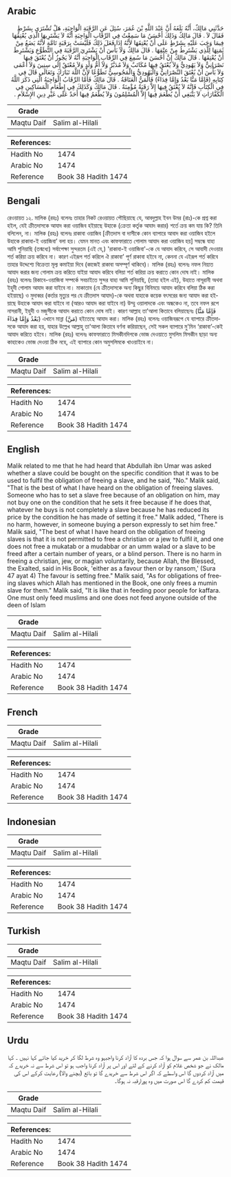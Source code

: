 ## Arabic


<div dir="rtl" lang="ar" style={{fontSize:'larger',backgroundColor:'#f8f9fa',padding:20}}>
حَدَّثَنِي مَالِكٌ، أَنَّهُ بَلَغَهُ أَنَّ عَبْدَ اللَّهِ بْنَ عُمَرَ، سُئِلَ عَنِ الرَّقَبَةِ الْوَاجِبَةِ، هَلْ تُشْتَرَى بِشَرْطٍ فَقَالَ لاَ ‏.‏ قَالَ مَالِكٌ وَذَلِكَ أَحْسَنُ مَا سَمِعْتُ فِي الرِّقَابِ الْوَاجِبَةِ أَنَّهُ لاَ يَشْتَرِيهَا الَّذِي يُعْتِقُهَا فِيمَا وَجَبَ عَلَيْهِ بِشَرْطٍ عَلَى أَنْ يُعْتِقَهَا لأَنَّهُ إِذَا فَعَلَ ذَلِكَ فَلَيْسَتْ بِرَقَبَةٍ تَامَّةٍ لأَنَّهُ يَضَعُ مِنْ ثَمَنِهَا لِلَّذِي يَشْتَرِطُ مِنْ عِتْقِهَا ‏.‏ قَالَ مَالِكٌ وَلاَ بَأْسَ أَنْ يَشْتَرِيَ الرَّقَبَةَ فِي التَّطَوُّعِ وَيَشْتَرِطَ أَنْ يُعْتِقَهَا ‏.‏ قَالَ مَالِكٌ إِنَّ أَحْسَنَ مَا سُمِعَ فِي الرِّقَابِ الْوَاجِبَةِ أَنَّهُ لاَ يَجُوزُ أَنْ يُعْتَقَ فِيهَا نَصْرَانِيٌّ وَلاَ يَهُودِيٌّ وَلاَ يُعْتَقُ فِيهَا مُكَاتَبٌ وَلاَ مُدَبَّرٌ وَلاَ أُمُّ وَلَدٍ وَلاَ مُعْتَقٌ إِلَى سِنِينَ وَلاَ أَعْمَى وَلاَ بَأْسَ أَنْ يُعْتَقَ النَّصْرَانِيُّ وَالْيَهُودِيُّ وَالْمَجُوسِيُّ تَطَوُّعًا لأَنَّ اللَّهَ تَبَارَكَ وَتَعَالَى قَالَ فِي كِتَابِهِ ‏(‏فَإِمَّا مَنًّا بَعْدُ وَإِمَّا فِدَاءً‏)‏ فَالْمَنُّ الْعَتَاقَةُ ‏.‏ قَالَ مَالِكٌ فَأَمَّا الرِّقَابُ الْوَاجِبَةُ الَّتِي ذَكَرَ اللَّهُ فِي الْكِتَابِ فَإِنَّهُ لاَ يُعْتَقُ فِيهَا إِلاَّ رَقَبَةٌ مُؤْمِنَةٌ ‏.‏ قَالَ مَالِكٌ وَكَذَلِكَ فِي إِطْعَامِ الْمَسَاكِينِ فِي الْكَفَّارَاتِ لاَ يَنْبَغِي أَنْ يُطْعَمَ فِيهَا إِلاَّ الْمُسْلِمُونَ وَلاَ يُطْعَمُ فِيهَا أَحَدٌ عَلَى غَيْرِ دِينِ الإِسْلاَمِ ‏.‏
</div>
<div style={{backgroundColor:'#f8f9fa',padding:20, marginBottom: 10}}><table> <thead> <tr> <th>Grade</th> <th></th> </tr> </thead> <tbody> <tr><td>Maqtu Daif</td><td>Salim al-Hilali</td></tr></tbody></table><table> <thead> <tr> <th>References:</th> <th></th> </tr> </thead> <tbody><tr><td>Hadith No</td><td>1474</td></tr><tr><td>Arabic No</td><td>1474</td></tr><tr><td>Reference</td><td>Book 38 Hadith 1474</td></tr></tbody></table></div>

## Bengali


<div dir="ltr" lang="bn" style={{fontSize:'larger',backgroundColor:'#f8f9fa',padding:20}}>
রেওয়ায়ত ১২. মালিক (রহঃ) বলেনঃ তাহার নিকট রেওয়ায়ত পৌছিয়াছে যে, আবদুল্লাহ ইবন উমর (রাঃ)-কে প্রশ্ন করা হইল, যেই ক্রীতদাসকে আযাদ করা ওয়াজিব হইয়াছে উহাকে (ক্রেতা কর্তৃক আযাদ করার) শর্তে ক্রয় কম যায় কি? তিনি বলিলেন, না। মালিক (রহঃ) বলেনঃ রাকাবা ওয়াজিব [ক্রীতদাস বা দাসীকে কোন ব্যাপারে আবাদ করা ওয়াজিব হইলে উহাকে রাকাবা-ই ওয়াজিবা’ বলা হয়। যেমন মানত এবং কাফফারাতে গোলাম আযাদ করা ওয়াজিব হয়] সম্বন্ধে যাহা আমি শুনিয়াছি (তন্মধ্যে) সর্বাপেক্ষা সুন্দরতম (এই যে,) 'রাকাবা-ই ওয়াজিবা'-কে যে আযাদ করিবে, সে আযাদী দেওয়ার শর্ত করিয়া ক্রয় করিবে না। কারণ এইরূপ শর্ত করিলে ঐ রাকাবা’ পূর্ণ রাকাবা হইবে না, কেননা যে এইরূপ শর্ত করিবে তাহার উদ্দেশ্যে বিক্রেতা মূল্য কমাইয়া দিবে (কাজেই রাকাবা অসম্পূর্ণ থাকিবে)। মালিক (রহঃ) বলেনঃ নফল নিয়্যত আযাদ করার জন্য গোলাম ক্রয় করিতে যাইয়া আযাদ করিবে বলিয়া শর্ত করিয়া ক্রয় করাতে কোন দোষ নাই। মালিক (রহঃ) বলেনঃ রিকাবে-ওয়াজিবা সম্পর্কে সবচাইতে সুন্দর যাহা আমি শুনিয়াছি, (তাহা হইল এই), উহাতে নাসূরানী অথবা ইহুদী গোলাম আযাদ করা যাইবে না। মাকাতাব (যে ক্রীতদাসকে অন্য কিছুর বিনিময়ে আযাদ করিবে বলিয়া ঠিক করা হইয়াছে) ও মুদাব্বর (কর্তার মৃত্যুর পর যে ক্রীতদাস আযাদ)-কে অথবা যাহাকে কয়েক বৎসরের জন্য আযাদ করা হইয়াছে উহাকে আযাদ করা যাইবে না (আরও আযাদ করা যাইবে না) উম্মু ওয়ালাদকে এবং অন্ধকেও না, তবে নফল রূপে নাসরানী, ইহুদী ও মজুসীকে আযাদ করাতে কোন দোষ নাই। কারণ আল্লাহ তা'আলা কিতাবে বলিয়াছেনঃ (‏فَإِمَّا مَنًّا بَعْدُ وَإِمَّا فِدَاءً‏) এখানে মান্না (مَنَّ) হইতেছে আযাদ করা। মালিক (রহঃ) বলেনঃ ওয়াজিবরূপে যে ব্যাপারে ক্রীতদাসকে আযাদ করা হয়, যাহার উল্লেখ আল্লাহু তা'আলা কিতাবে বর্ণনা করিয়াছেন, সেই সকল ব্যাপারে মু'মিন ‘রাকাবা’-কেই আযাদ করিতে হইবে। মালিক (রহঃ) বলেনঃ কাফফারাতে মিসকীনদিগকে ভোজ দেওয়াতে মুসলিম মিসকীন ছাড়া অন্য কাহাকেও ভোজ দেওয়া ঠিক নহে, এই ব্যাপারে কোন অমুসলিমকে খাওয়াইবে না।
</div>
<div style={{backgroundColor:'#f8f9fa',padding:20, marginBottom: 10}}><table> <thead> <tr> <th>Grade</th> <th></th> </tr> </thead> <tbody> <tr><td>Maqtu Daif</td><td>Salim al-Hilali</td></tr></tbody></table><table> <thead> <tr> <th>References:</th> <th></th> </tr> </thead> <tbody><tr><td>Hadith No</td><td>1474</td></tr><tr><td>Arabic No</td><td>1474</td></tr><tr><td>Reference</td><td>Book 38 Hadith 1474</td></tr></tbody></table></div>

## English


<div dir="ltr" lang="en" style={{fontSize:'larger',backgroundColor:'#f8f9fa',padding:20}}>
Malik related to me that he had heard that Abdullah ibn Umar was asked whether a slave could be bought on the specific condition that it was to be used to fulfil the obligation of freeing a slave, and he said, "No." Malik said, "That is the best of what I have heard on the obligation of freeing slaves. Someone who has to set a slave free because of an obligation on him, may not buy one on the condition that he sets it free because if he does that, whatever he buys is not completely a slave because he has reduced its price by the condition he has made of setting it free." Malik added, "There is no harm, however, in someone buying a person expressly to set him free." Malik said, "The best of what I have heard on the obligation of freeing slaves is that it is not permitted to free a christian or a jew to fulfil it, and one does not free a mukatab or a mudabbar or an umm walad or a slave to be freed after a certain number of years, or a blind person. There is no harm in freeing a christian, jew, or magian voluntarily, because Allah, the Blessed, the Exalted, said in His Book, 'either as a favour then or by ransom,' (Sura 47 ayat 4) The favour is setting free." Malik said, "As for obligations of freeing slaves which Allah has mentioned in the Book, one only frees a mumin slave for them." Malik said, "It is like that in feeding poor people for kaffara. One must only feed muslims and one does not feed anyone outside of the deen of Islam
</div>
<div style={{backgroundColor:'#f8f9fa',padding:20, marginBottom: 10}}><table> <thead> <tr> <th>Grade</th> <th></th> </tr> </thead> <tbody> <tr><td>Maqtu Daif</td><td>Salim al-Hilali</td></tr></tbody></table><table> <thead> <tr> <th>References:</th> <th></th> </tr> </thead> <tbody><tr><td>Hadith No</td><td>1474</td></tr><tr><td>Arabic No</td><td>1474</td></tr><tr><td>Reference</td><td>Book 38 Hadith 1474</td></tr></tbody></table></div>

## French


<div dir="ltr" lang="fr" style={{fontSize:'larger',backgroundColor:'#f8f9fa',padding:20}}>

</div>
<div style={{backgroundColor:'#f8f9fa',padding:20, marginBottom: 10}}><table> <thead> <tr> <th>Grade</th> <th></th> </tr> </thead> <tbody> <tr><td>Maqtu Daif</td><td>Salim al-Hilali</td></tr></tbody></table><table> <thead> <tr> <th>References:</th> <th></th> </tr> </thead> <tbody><tr><td>Hadith No</td><td>1474</td></tr><tr><td>Arabic No</td><td>1474</td></tr><tr><td>Reference</td><td>Book 38 Hadith 1474</td></tr></tbody></table></div>

## Indonesian


<div dir="ltr" lang="id" style={{fontSize:'larger',backgroundColor:'#f8f9fa',padding:20}}>

</div>
<div style={{backgroundColor:'#f8f9fa',padding:20, marginBottom: 10}}><table> <thead> <tr> <th>Grade</th> <th></th> </tr> </thead> <tbody> <tr><td>Maqtu Daif</td><td>Salim al-Hilali</td></tr></tbody></table><table> <thead> <tr> <th>References:</th> <th></th> </tr> </thead> <tbody><tr><td>Hadith No</td><td>1474</td></tr><tr><td>Arabic No</td><td>1474</td></tr><tr><td>Reference</td><td>Book 38 Hadith 1474</td></tr></tbody></table></div>

## Turkish


<div dir="ltr" lang="tr" style={{fontSize:'larger',backgroundColor:'#f8f9fa',padding:20}}>

</div>
<div style={{backgroundColor:'#f8f9fa',padding:20, marginBottom: 10}}><table> <thead> <tr> <th>Grade</th> <th></th> </tr> </thead> <tbody> <tr><td>Maqtu Daif</td><td>Salim al-Hilali</td></tr></tbody></table><table> <thead> <tr> <th>References:</th> <th></th> </tr> </thead> <tbody><tr><td>Hadith No</td><td>1474</td></tr><tr><td>Arabic No</td><td>1474</td></tr><tr><td>Reference</td><td>Book 38 Hadith 1474</td></tr></tbody></table></div>

## Urdu


<div dir="rtl" lang="ur" style={{fontSize:'larger',backgroundColor:'#f8f9fa',padding:20}}>
عبداللہ بن عمر سے سوال ہوا کہ جس بردہ کا آزاد کرنا واجبہو وہ شرط لگا کر خرید کیا جائے کہا نہیں ۔ کہا مالک نے جو شخص غلام کو آزاد کرنے کے لئے اور اس پر آزاد کرنا واجب ہو تو اس شرط سے نہ خریدے کہ میں آزاد کردوں گا اس واسطے کہ اگر اس شرط سے خریدے گا تو بائع (بچنے والا) رعایت کرکے اس کی قیمت کم کردے گا اس صورت میں وہ پورارقبہ نہ ہوگا۔
</div>
<div style={{backgroundColor:'#f8f9fa',padding:20, marginBottom: 10}}><table> <thead> <tr> <th>Grade</th> <th></th> </tr> </thead> <tbody> <tr><td>Maqtu Daif</td><td>Salim al-Hilali</td></tr></tbody></table><table> <thead> <tr> <th>References:</th> <th></th> </tr> </thead> <tbody><tr><td>Hadith No</td><td>1474</td></tr><tr><td>Arabic No</td><td>1474</td></tr><tr><td>Reference</td><td>Book 38 Hadith 1474</td></tr></tbody></table></div>